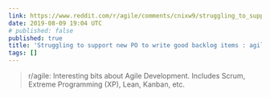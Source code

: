 ```yaml
---
link: https://www.reddit.com/r/agile/comments/cnixw9/struggling_to_support_new_po_to_write_good/ewc89i9/
date: 2019-08-09 19:04 UTC
# published: false
published: true
title: 'Struggling to support new PO to write good backlog items : agile'
tags: []
---
```


<blockquote>r/agile: Interesting bits about Agile Development. Includes Scrum, Extreme Programming (XP), Lean, Kanban, etc.</blockquote>
